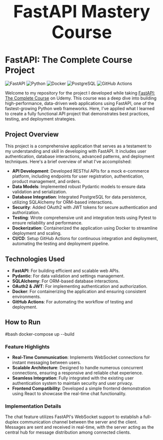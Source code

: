 # <div align="center"><h1>FastAPI Mastery Course</h1></div>


# FastAPI: The Complete Course Project

![FastAPI](https://img.shields.io/badge/FastAPI-005571?style=for-the-badge&logo=fastapi)
![Python](https://img.shields.io/badge/Python-3776AB?style=for-the-badge&logo=python&logoColor=white)
![Docker](https://img.shields.io/badge/Docker-2496ED?style=for-the-badge&logo=docker&logoColor=white)
![PostgreSQL](https://img.shields.io/badge/PostgreSQL-316192?style=for-the-badge&logo=postgresql&logoColor=white)
![GitHub Actions](https://img.shields.io/badge/GitHub_Actions-2088FF?style=for-the-badge&logo=github-actions&logoColor=white)


Welcome to my repository for the project I developed while taking [FastAPI: The Complete Course](https://www.udemy.com/course/fastapi-the-complete-course/learn/lecture/29025340) on Udemy. This course was a deep dive into building high-performance, data-driven web applications using FastAPI, one of the fastest-growing Python web frameworks. Here, I've applied what I learned to create a fully functional API project that demonstrates best practices, testing, and deployment strategies.

## Project Overview

This project is a comprehensive application that serves as a testament to my understanding and skill in developing with FastAPI. It includes user authentication, database interactions, advanced patterns, and deployment techniques. Here's a brief overview of what I've accomplished:

- **API Development**: Developed RESTful APIs for a mock e-commerce platform, including endpoints for user registration, authentication, product management, and orders.
- **Data Models**: Implemented robust Pydantic models to ensure data validation and serialization.
- **Database Integration**: Integrated PostgreSQL for data persistence, utilizing SQLAlchemy for ORM-based interactions.
- **Security**: Added OAuth2 with JWT tokens for secure authentication and authorization.
- **Testing**: Wrote comprehensive unit and integration tests using Pytest to ensure reliability and performance.
- **Dockerization**: Containerized the application using Docker to streamline deployment and scaling.
- **CI/CD**: Setup GitHub Actions for continuous integration and deployment, automating the testing and deployment pipeline.

## Technologies Used

- **FastAPI**: For building efficient and scalable web APIs.
- **Pydantic**: For data validation and settings management.
- **SQLAlchemy**: For ORM-based database interactions.
- **OAuth2 & JWT**: For implementing authentication and authorization.
- **Docker**: For containerizing the application and ensuring consistent environments.
- **GitHub Actions**: For automating the workflow of testing and deployment.

## How to Run

#bash
docker-compose up --build


### Feature Highlights

- **Real-Time Communication**: Implements WebSocket connections for instant messaging between users.
- **Scalable Architecture**: Designed to handle numerous concurrent connections, ensuring a responsive and reliable chat experience.
- **Seamless Integration**: Fully integrated with the existing user authentication system to maintain security and user privacy.
- **Frontend Compatibility**: Developed a simple frontend demonstration using React to showcase the real-time chat functionality.

### Implementation Details

The chat feature utilizes FastAPI's WebSocket support to establish a full-duplex communication channel between the server and the client. Messages are sent and received in real-time, with the server acting as the central hub for message distribution among connected clients.
